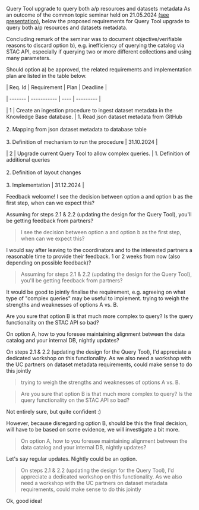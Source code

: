 Query Tool upgrade to query both a/p resources and datasets metadata
As an outcome of the common topic seminar held on 21.05.2024 [(see presentation)](https://github.com/FAIRiCUBE/Knowledge-Base/blob/main/documents/common-topic-seminar_21may2024.pdf), below the proposed requirements for Query Tool upgrade to query both a/p resources and datasets metadata.

Concluding remark of the seminar was to document objective/verifiable reasons to discard option b), e.g. inefficiency of querying the catalog via STAC API, especially if querying two or more different collections and using many parameters.
Should option a) be approved, the related requirements and implementation plan are listed in the table below.

| Req. Id |	Requirement |	Plan |	Deadline |
| ------- | ----------- | ---- | --------- |
| 1       | Create an ingestion procedure to ingest dataset metadata in the Knowledge Base database. | 1. Read json dataset metadata from GitHub <br> <br> 2. Mapping from json dataset metadata to database table <br> <br> 3. Definition of mechanism to run the procedure | 31.10.2024 |
| 2       | Upgrade current Query Tool to allow complex queries. | 1. Definition of additional queries <br> <br> 2. Definition of layout changes <br> <br> 3.	Implementation | 31.12.2024 |

Feedback welcome!
I see the decision between option a and option b as the first step, when can we expect this?

Assuming for steps 2.1 & 2.2 (updating the design for the Query Tool), you'll be getting feedback from partners?
> I see the decision between option a and option b as the first step, when can we expect this?
>
I would say after leaving to the coordinators and to the interested partners a reasonable time to provide their feedback. 1 or 2 weeks from now (also depending on possible feedback)?

> Assuming for steps 2.1 & 2.2 (updating the design for the Query Tool), you'll be getting feedback from partners?
>
It would be good to jointly finalise the requirement, e.g. agreeing on what type of "complex queries" may be useful to implement. trying to weigh the strengths and weaknesses of options A vs. B.

Are you sure that option B is that much more complex to query? Is the query functionality on the STAC API so bad?

On option A, how to you foresee maintaining alignment between the data catalog and your internal DB, nightly updates?

On steps 2.1 & 2.2 (updating the design for the Query Tool), I'd appreciate a dedicated workshop on this functionality. As we also need a workshop with the UC partners on dataset metadata requirements, could make sense to do this jointly
> trying to weigh the strengths and weaknesses of options A vs. B.
> 
> Are you sure that option B is that much more complex to query? Is the query functionality on the STAC API so bad?
> 
Not entirely sure, but quite confident :)
However, because disregarding option B, should be this the final decision, will have to be based on some evidence, we will investigate a bit more.
> On option A, how to you foresee maintaining alignment between the data catalog and your internal DB, nightly updates?
> 
Let's say regular updates. Nightly could be an option.
> On steps 2.1 & 2.2 (updating the design for the Query Tool), I'd appreciate a dedicated workshop on this functionality. As we also need a workshop with the UC partners on dataset metadata requirements, could make sense to do this jointly

Ok, good idea!